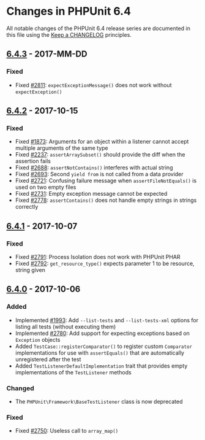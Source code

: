# Changes in PHPUnit 6.4

All notable changes of the PHPUnit 6.4 release series are documented in this file using the [Keep a CHANGELOG](http://keepachangelog.com/) principles.

## [6.4.3] - 2017-MM-DD

### Fixed

* Fixed [#2811](https://github.com/sebastianbergmann/phpunit/issues/2811): `expectExceptionMessage()` does not work without `expectException()`

## [6.4.2] - 2017-10-15

### Fixed

* Fixed [#1873](https://github.com/sebastianbergmann/phpunit/issues/1873): Arguments for an object within a listener cannot accept multiple arguments of the same type
* Fixed [#2237](https://github.com/sebastianbergmann/phpunit/issues/2237): `assertArraySubset()` should provide the diff when the assertion fails
* Fixed [#2688](https://github.com/sebastianbergmann/phpunit/issues/2688): `assertNotContains()` interferes with actual string
* Fixed [#2693](https://github.com/sebastianbergmann/phpunit/issues/2693): Second `yield from` is not called from a data provider
* Fixed [#2721](https://github.com/sebastianbergmann/phpunit/issues/2721): Confusing failure message when `assertFileNotEquals()` is used on two empty files
* Fixed [#2731](https://github.com/sebastianbergmann/phpunit/issues/2731): Empty exception message cannot be expected
* Fixed [#2778](https://github.com/sebastianbergmann/phpunit/issues/2778): `assertContains()` does not handle empty strings in strings correctly

## [6.4.1] - 2017-10-07

### Fixed

* Fixed [#2791](https://github.com/sebastianbergmann/phpunit/issues/2791): Process Isolation does not work with PHPUnit PHAR
* Fixed [#2792](https://github.com/sebastianbergmann/phpunit/issues/2792): `get_resource_type()` expects parameter 1 to be resource, string given

## [6.4.0] - 2017-10-06

### Added

* Implemented [#1993](https://github.com/sebastianbergmann/phpunit/issues/1993): Add `--list-tests` and `--list-tests-xml` options for listing all tests (without executing them)
* Implemented [#2780](https://github.com/sebastianbergmann/phpunit/pull/2780): Add support for expecting exceptions based on `Exception` objects
* Added `TestCase::registerComparator()` to register custom `Comparator` implementations for use with `assertEquals()` that are automatically unregistered after the test
* Added `TestListenerDefaultImplementation` trait that provides empty implementations of the `TestListener` methods

### Changed

* The `PHPUnit\Framework\BaseTestListener` class is now deprecated

### Fixed

* Fixed [#2750](https://github.com/sebastianbergmann/phpunit/issues/2750): Useless call to `array_map()`

[6.4.3]: https://github.com/sebastianbergmann/phpunit/compare/6.4.2...6.4.3
[6.4.2]: https://github.com/sebastianbergmann/phpunit/compare/6.4.1...6.4.2
[6.4.1]: https://github.com/sebastianbergmann/phpunit/compare/6.4.0...6.4.1
[6.4.0]: https://github.com/sebastianbergmann/phpunit/compare/6.3...6.4.0

